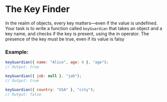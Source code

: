 # The Key Finder

In the realm of objects, every key matters—even if the value is undefined. Your task is to write a function called `keyGuardian` that takes an object and a key name, and checks if the key is present, using the in operator. The presence of the key must be true, even if its value is falsy

### Example:

```js
keyGuardian({ name: "Alice", age: 0 }, "age");
// Output: true

keyGuardian({ job: null }, "job");
// Output: true

keyGuardian({ country: "USA" }, "city");
// Output: false
```
